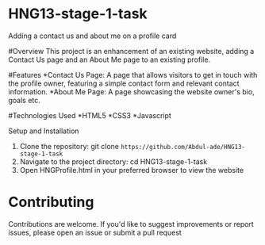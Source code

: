# HNG13-stage-1-task
Adding a contact us and about me on a profile card

#Overview
This project is an enhancement of an existing website, adding a Contact Us page and an About Me page to an existing profile.

#Features
*Contact Us Page: A page that allows visitors to get in touch with the profile owner, featuring a simple contact form and relevant contact information.
*About Me Page: A page showcasing the website owner's bio, goals etc.

#Technologies Used
*HTML5
*CSS3
*Javascript

Setup and Installation
1. Clone the repository: git clone `https://github.com/Abdul-ade/HNG13-stage-1-task`
2. Navigate to the project directory: cd HNG13-stage-1-task
3. Open HNGProfile.html in your preferred browser to view the website

# Contributing
Contributions are welcome. If you'd like to suggest improvements or report issues, please open an issue or submit a pull request

